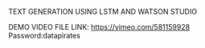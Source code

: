 TEXT GENERATION USING LSTM AND WATSON STUDIO









DEMO VIDEO FILE LINK: https://vimeo.com/581159928
Password:datapirates

